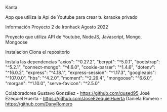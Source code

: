 Kanta

App que utiliza la Api de Youtube para crear tu karaoke privado

Información
Proyecto 2 de Ironhack Agosto 2022

Proyecto que utiliza API de Youtube, NodeJS, Javascript, Mongo, Mongoose



Instalación
Clona el repositorio

Instala las dependencias
    "axios": "^0.27.2",
    "bcrypt": "^5.0.1",
    "bootstrap": "^5.2.1",
    "connect-mongo": "^4.6.0",
    "cookie-parser": "^1.4.6",
    "dotenv": "^16.0.2",
    "express": "^4.18.1",
    "express-session": "^1.17.3",
    "googleapis": "^107.0.0",
    "hbs": "^4.2.0",
    "moment": "^2.29.4",
    "mongoose": "^6.6.0",
    "morgan": "^1.10.0",
    "serve-favicon": "^2.5.0"



Colaboradores
Gustavo González - https://github.com/gused95 
José Ezequiel Huerta - https://github.com/JoseEzequielHuerta
Daniela Romero - https://github.com/DanyRomero